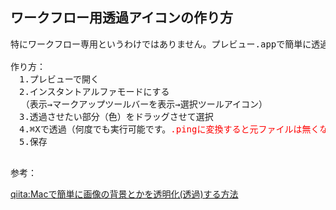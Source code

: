 ## ワークフロー用透過アイコンの作り方
<pre>
特にワークフロー専用というわけではありません。プレビュー.appで簡単に透過PNGファイルが作成できます

作り方：
　1.プレビューで開く
　2.インスタントアルファモードにする
  （表示→マークアップツールバーを表示→選択ツールアイコン）
　3.透過させたい部分（色）をドラッグさせて選択
　4.⌘Xで透過（何度でも実行可能です。<font color="red">.pingに変換すると元ファイルは無くなるので注意</font>）
　5.保存

</pre>
参考：

  [qiita:Macで簡単に画像の背景とかを透明化(透過)する方法](https://qiita.com/na1412/items/90a9641d9644e1bfbb49m)

